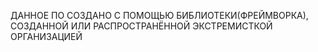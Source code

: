 ДАННОЕ ПО СОЗДАНО С ПОМОЩЬЮ БИБЛИОТЕКИ(ФРЕЙМВОРКА), СОЗДАННОЙ ИЛИ РАСПРОСТРАНËННОЙ ЭКСТРЕМИСТКОЙ ОРГАНИЗАЦИЕЙ
